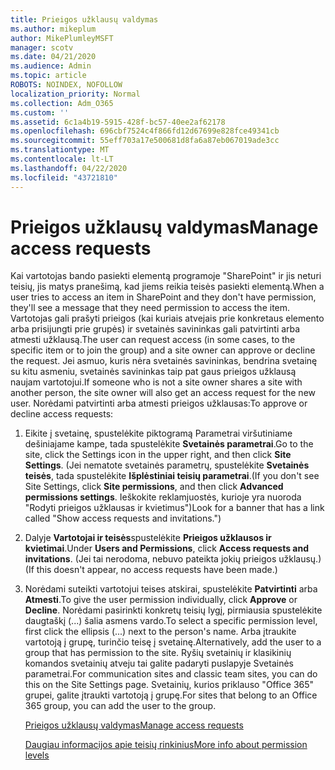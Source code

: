 ```yaml
---
title: Prieigos užklausų valdymas
ms.author: mikeplum
author: MikePlumleyMSFT
manager: scotv
ms.date: 04/21/2020
ms.audience: Admin
ms.topic: article
ROBOTS: NOINDEX, NOFOLLOW
localization_priority: Normal
ms.collection: Adm_O365
ms.custom: ''
ms.assetid: 6c1a4b19-5915-428f-bc57-40ee2af62178
ms.openlocfilehash: 696cbf7524c4f866fd12d67699e828fce49341cb
ms.sourcegitcommit: 55eff703a17e500681d8fa6a87eb067019ade3cc
ms.translationtype: MT
ms.contentlocale: lt-LT
ms.lasthandoff: 04/22/2020
ms.locfileid: "43721810"
---
```

# <a name="manage-access-requests"></a><span data-ttu-id="fa91f-102">Prieigos užklausų valdymas</span><span class="sxs-lookup"><span data-stu-id="fa91f-102">Manage access requests</span></span>

<span data-ttu-id="fa91f-103">Kai vartotojas bando pasiekti elementą programoje "SharePoint" ir jis neturi teisių, jis matys pranešimą, kad jiems reikia teisės pasiekti elementą.</span><span class="sxs-lookup"><span data-stu-id="fa91f-103">When a user tries to access an item in SharePoint and they don't have permission, they'll see a message that they need permission to access the item.</span></span> <span data-ttu-id="fa91f-104">Vartotojas gali prašyti prieigos (kai kuriais atvejais prie konkretaus elemento arba prisijungti prie grupės) ir svetainės savininkas gali patvirtinti arba atmesti užklausą.</span><span class="sxs-lookup"><span data-stu-id="fa91f-104">The user can request access (in some cases, to the specific item or to join the group) and a site owner can approve or decline the request.</span></span> <span data-ttu-id="fa91f-105">Jei asmuo, kuris nėra svetainės savininkas, bendrina svetainę su kitu asmeniu, svetainės savininkas taip pat gaus prieigos užklausą naujam vartotojui.</span><span class="sxs-lookup"><span data-stu-id="fa91f-105">If someone who is not a site owner shares a site with another person, the site owner will also get an access request for the new user.</span></span> <span data-ttu-id="fa91f-106">Norėdami patvirtinti arba atmesti prieigos užklausas:</span><span class="sxs-lookup"><span data-stu-id="fa91f-106">To approve or decline access requests:</span></span>
  
1. <span data-ttu-id="fa91f-107">Eikite į svetainę, spustelėkite piktogramą Parametrai viršutiniame dešiniajame kampe, tada spustelėkite **Svetainės parametrai**.</span><span class="sxs-lookup"><span data-stu-id="fa91f-107">Go to the site, click the Settings icon in the upper right, and then click **Site Settings**.</span></span> <span data-ttu-id="fa91f-108">(Jei nematote svetainės parametrų, spustelėkite **Svetainės teisės**, tada spustelėkite **Išplėstiniai teisių parametrai**.</span><span class="sxs-lookup"><span data-stu-id="fa91f-108">(If you don't see Site Settings, click **Site permissions**, and then click **Advanced permissions settings**.</span></span> <span data-ttu-id="fa91f-109">Ieškokite reklamjuostės, kurioje yra nuoroda "Rodyti prieigos užklausas ir kvietimus")</span><span class="sxs-lookup"><span data-stu-id="fa91f-109">Look for a banner that has a link called "Show access requests and invitations.")</span></span>
    
2. <span data-ttu-id="fa91f-110">Dalyje **Vartotojai ir teisės**spustelėkite **Prieigos užklausos ir kvietimai**.</span><span class="sxs-lookup"><span data-stu-id="fa91f-110">Under **Users and Permissions**, click **Access requests and invitations**.</span></span> <span data-ttu-id="fa91f-111">(Jei tai nerodoma, nebuvo pateikta jokių prieigos užklausų.)</span><span class="sxs-lookup"><span data-stu-id="fa91f-111">(If this doesn't appear, no access requests have been made.)</span></span>
    
3. <span data-ttu-id="fa91f-112">Norėdami suteikti vartotojui teises atskirai, spustelėkite **Patvirtinti** arba **Atmesti**.</span><span class="sxs-lookup"><span data-stu-id="fa91f-112">To give the user permission individually, click **Approve** or **Decline**.</span></span> <span data-ttu-id="fa91f-113">Norėdami pasirinkti konkretų teisių lygį, pirmiausia spustelėkite daugtaškį (...) šalia asmens vardo.</span><span class="sxs-lookup"><span data-stu-id="fa91f-113">To select a specific permission level, first click the ellipsis (...) next to the person's name.</span></span> <span data-ttu-id="fa91f-114">Arba įtraukite vartotoją į grupę, turinčio teisę į svetainę.</span><span class="sxs-lookup"><span data-stu-id="fa91f-114">Alternatively, add the user to a group that has permission to the site.</span></span> <span data-ttu-id="fa91f-115">Ryšių svetainių ir klasikinių komandos svetainių atveju tai galite padaryti puslapyje Svetainės parametrai.</span><span class="sxs-lookup"><span data-stu-id="fa91f-115">For communication sites and classic team sites, you can do this on the Site Settings page.</span></span> <span data-ttu-id="fa91f-116">Svetainių, kurios priklauso "Office 365" grupei, galite įtraukti vartotoją į grupę.</span><span class="sxs-lookup"><span data-stu-id="fa91f-116">For sites that belong to an Office 365 group, you can add the user to the group.</span></span>
    
    [<span data-ttu-id="fa91f-117">Prieigos užklausų valdymas</span><span class="sxs-lookup"><span data-stu-id="fa91f-117">Manage access requests </span></span>](https://go.microsoft.com/fwlink/?linkid=2008747)
    
    [<span data-ttu-id="fa91f-118">Daugiau informacijos apie teisių rinkinius</span><span class="sxs-lookup"><span data-stu-id="fa91f-118">More info about permission levels</span></span>](https://go.microsoft.com/fwlink/?linkid=867071)
    

